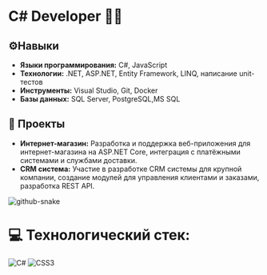 
<!--<img src="banner_github.png" alt="GitHub Banner" width="100%" />-->
# С# Developer 👨‍💻
## ⚙️Навыки
- **Языки программирования:** C#, JavaScript
- **Технологии:** .NET, ASP.NET, Entity Framework, LINQ, написание unit-тестов
- **Инструменты:** Visual Studio, Git, Docker
- **Базы данных:** SQL Server, PostgreSQL,MS SQL
## 🚀 Проекты
- **Интернет-магазин:** Разработка и поддержка веб-приложения для интернет-магазина на ASP.NET Core, интеграция с платёжными системами и службами доставки.
- **CRM система:** Участие в разработке CRM системы для крупной компании, создание модулей для управления клиентами и заказами, разработка REST API.

<picture>
  <source media="(prefers-color-scheme: dark)" srcset="https://raw.githubusercontent.com/tobiasmeyhoefer/tobiasmeyhoefer/output/github-snake-dark.svg" />
  <source media="(prefers-color-scheme: light)" srcset="https://raw.githubusercontent.com/tobiasmeyhoefer/tobiasmeyhoefer/output/github-snake.svg" />
  <img alt="github-snake" src="https://raw.githubusercontent.com/tobiasmeyhoefer/tobiasmeyhoefer/output/github-snake.svg" />
</picture>

<!-- 🚀 Участвовал в проектах:    
    Разработка веб-сервисов с REST API  
    Создание интерфейсов с Blazor и интеграция сторонних сервисов
🌟 Технические навыки:    
    Написание unit-тестов для проверки кода  
    Основы CI/CD (Git, Docker, начальный опыт с Azure DevOps)-->     
# 💻 Технологический стек:
![C#](https://img.shields.io/badge/c%23-%23239120.svg?style=for-the-badge&logo=csharp&logoColor=white) ![CSS3](https://img.shields.io/badge/css3-%231572B6.svg?style=for-the-badge&logo=css3&logoColor=white) 








